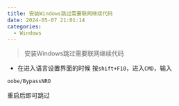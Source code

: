 ```yaml
---
title: 安装Windows跳过需要联网继续代码
date: 2024-05-07 21:01:14
categories:
  - Windows
---
```

> 安装Windows跳过需要联网继续代码

- 在进入语言设置界面的时候  按`shift+F10`，进入`CMD`，输入

````bash
oobe/BypassNRO
````

重启后即可跳过